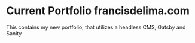 # Current Portfolio francisdelima.com

This contains my new portfolio, that utilizes a headless CMS, Gatsby and Sanity
